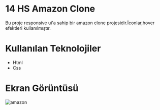 # 14 HS Amazon Clone

Bu proje responsive ui'a sahip bir amazon clone projesidir.İconlar,hover efektleri kullanılmıştır.


# Kullanılan Teknolojiler
- Html
- Css

# Ekran Görüntüsü
![amazon](https://github.com/user-attachments/assets/929d5d9e-a6ad-4b7a-ae9e-e96e0840ae3f)
